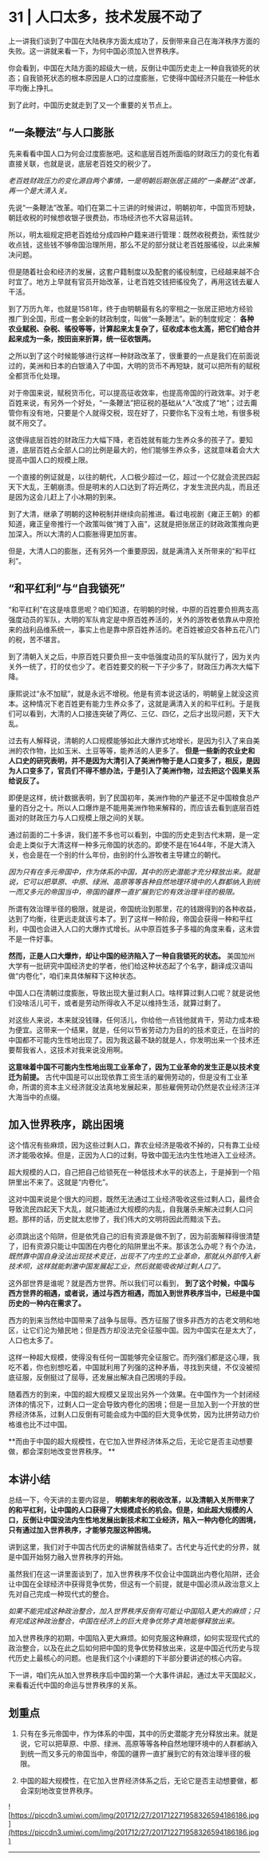 # 31 | 人口太多，技术发展不动了

上一讲我们谈到了中国在大陆秩序方面太成功了，反倒带来自己在海洋秩序方面的失败。这一讲就来看一下，为何中国必须加入世界秩序。

你会看到，中国在大陆方面的超级大一统，反倒让中国历史走上一种自我锁死的状态；自我锁死状态的根本原因是人口的过度膨胀，它使得中国经济只能在一种低水平均衡上挣扎。

到了此时，中国历史就走到了又一个重要的关节点上。    

## “一条鞭法”与人口膨胀

先来看看中国人口为何会过度膨胀吧。这和底层百姓所面临的财政压力的变化有着直接关联，也就是说，底层老百姓交的税少了。

 *老百姓财政压力的变化源自两个事情，一是明朝后期张居正搞的“一条鞭法”改革，再一个是大清入关。*

先说“一条鞭法”改革。咱们在第二十三讲的时候讲过，明朝初年，中国货币短缺，朝廷收税的时候想收银子很费劲，市场经济也不大容易运转。

所以，明太祖规定把老百姓给分成四种户籍来进行管理：既然收税费劲，索性就少收点钱，这些钱不够帝国治理所用，那么不足的部分就让老百姓服徭役，以此来解决问题。

但是随着社会和经济的发展，这套户籍制度以及配套的徭役制度，已经越来越不合时宜了。地方上早就有官员开始改革，让老百姓交钱把徭役免了，再用这钱去雇人干活。

到了万历九年，也就是1581年，终于由明朝最有名的宰相之一张居正把地方经验推广到全国，形成一套全新的财政制度，叫做“一条鞭法”。新的制度规定： **各种农业赋税、杂税、徭役等等，计算起来太复杂了，征收成本也太高，把它们给合并起来成为一条，按田亩来折算，统一征收银两。**

之所以到了这个时候能够进行这样一种财政改革了，很重要的一点是我们在前面说过的，美洲和日本的白银涌入了中国，大明的货币不再短缺，就可以把所有的赋税全都货币化处理。

对于帝国来说，赋税货币化，可以提高征收效率，也提高帝国的行政效率。对于老百姓来说，有另外一个好处，“一条鞭法”把征税的基础从“人”改成了“地”；过去甭管你有没有地，只要是个人就得交税，现在好了，只要你名下没有土地，有很多税就不用交了。

这使得底层百姓的财政压力大幅下降，老百姓就有能力生养众多的孩子了。要知道，底层百姓占全部人口的比例是最大的，他们能够生养众多，这就意味着会大大提高中国人口的规模上限。

一个直接的例证就是，以往的朝代，人口极少超过一亿，超过一个亿就会流民四起天下大乱，王朝崩溃。但是明末的人口达到了将近两亿，才发生流民内乱，而且还是因为这会儿赶上了小冰期的到来。

到了大清，继承了明朝的这种税制并继续向前推进。看过电视剧《雍正王朝》的都知道，雍正皇帝推行一个政策叫做“摊丁入亩”，这就是把张居正的财政政策推向更加深入。所以大清的人口膨胀得更加厉害。

但是，大清人口的膨胀，还有另外一个重要原因，就是满清入关所带来的“和平红利”。    

## “和平红利”与“自我锁死”

“和平红利”在这是啥意思呢？咱们知道，在明朝的时候，中原的百姓要负担两支高强度动员的军队，大明的军队肯定是中原百姓养活的，关外的游牧者依靠从中原抢来的战利品维系统一，事实上也是靠中原百姓养活的。老百姓被迫交各种五花八门的税，苦不堪言。

到了清朝入关之后，中原百姓只要负担一支中低强度动员的军队就行了，因为关内关外一统了，打的仗也少了。老百姓要交的税一下子少多了，财政压力再次大幅下降。

康熙说过“永不加赋”，就是永远不增税。他是有资本说这话的，明朝皇上就没这资本。这种情况下老百姓更有能力生养众多了，这就是满清入关的和平红利。于是我们可以看到，大清的人口接连突破了两亿、三亿、四亿，之后才出现问题，天下大乱。

过去有人解释说，清朝的人口规模能够如此大爆炸式地增长，是因为引入了来自美洲的农作物，比如玉米、土豆等等，能养活的人更多了。 **但是一些新的农业史和人口史的研究表明，并不是因为大清引入了美洲作物于是人口变多了，相反，是因为人口变多了，官员们不得不想办法，于是引入了美洲作物，过去把这个因果关系给说反了。**

即便是这样，统计数据表明，到了民国初年，美洲作物的产量还不足中国粮食总产量的百分之十。所以人口爆炸是不能用美洲作物来解释的，而应该去看到底层百姓面对的财政压力与人口规模上限之间的关联。

通过前面的二十多讲，我们差不多也可以看到，中国的历史走到古代末期，是一定会走上类似于大清这样一种多元帝国的状态的。即使不是在1644年，不是大清入关，也会是在一个别的什么年份，由别的什么游牧者主导建立的朝代。

 *因为只有在多元帝国中，作为体系的中国，其中的历史潜能才充分释放出来。就是说，它可以把草原、中原、绿洲、高原等等各种自然地理环境中的人群都纳入到统一而又多元的帝国当中，帝国的疆界一直扩展到它的有效治理半径的极限。*

所谓有效治理半径的极限，就是说，帝国统治到那里，花的钱跟得到的各种收益，达到了均衡，往更远走就该亏本了。到了这样一种阶段，帝国会获得一种和平红利，中国也会进入人口的大爆炸式增长。从中原百姓多子多福的角度来看，这未尝不是一件好事。

 **然而，正是人口大爆炸，却让中国的经济陷入了一种自我锁死的状态。** 美国加州大学有一批研究中国经济史的学者，他们给这种状态起了个名字，翻译成汉语叫做“内卷化”，咱们来具体解释下这种状态。

中国人口在清朝过度膨胀，导致出现大量过剩人口。啥样算过剩人口呢？就是说他们没啥活儿可干，或者是劳动所得收入不足以维持生活，就算过剩了。

对这些人来说，本来就没钱赚，任何活儿，你给他一点钱他就肯干，劳动力成本极为便宜。这带来一个结果，就是，任何以节省劳动力为目的的技术变迁，在当时的中国都不可能内生性地出现了。因为我这最不缺的就是人，你发明出来一个技术还要帮我省人，这技术对我来说没用啊。

 **这意味着中国不可能内生性地出现工业革命了，因为工业革命的发生正是以技术变迁为前提。** 古代中国是可以出现依靠工资生活的雇佣劳动的，但是没有工业革命，所谓的资本主义经济就没法真地发展起来，那些雇佣劳动仍然是农业经济汪洋大海当中的点缀。    

## 加入世界秩序，跳出困境

这个情况有些麻烦，因为这些过剩人口，靠农业经济是吸收不掉的，只有靠工业经济才能吸收掉。但是，正因为人口的过剩，导致中国无法内生性地进入工业经济。

超大规模的人口，自己把自己给锁死在一种低技术水平的状态上，于是掉到一个陷阱里出不来了。这就是“内卷化”。

这对中国来说是个很大的问题，既然无法通过工业经济吸收这些过剩人口，最终会导致流民四起天下大乱，就只能通过大规模的内乱，自我屠杀来解决过剩人口问题。那样的话，历史就太悲惨了，我们伟大的文明将因此而黯淡下去。

必须跳出这个陷阱，但是依凭自己的旧有资源是做不到了，因为前面解释得很清楚了，旧有资源只能让中国困在内卷化的陷阱里出不来。那该怎么办呢？有个办法， *既然靠中国自身没法出现技术变迁，出现不了内生的工业革命，那就从外部传入新技术呗，这样就能刺激中国发展起工业，然后就能吸收掉过剩人口了。*

这外部世界是谁呢？就是西方世界。所以我们可以看到， **到了这个时候，中国与西方世界的相遇，或者说，通过与西方相遇，而加入到世界秩序当中，已经是中国历史的一种内在需求了。**

西方的到来当然给中国带来了战争与屈辱。西方征服了很多非西方的古老文明和地区，让它们沦为殖民地；但是西方却没法完全征服中国。因为中国实在是太大了，人口也太多了。

这样一种超大规模，使得没有任何一国能够完全征服它。而列强们都是这心理，我吃不着，你也别想吃着，中国就利用了列强的这种矛盾，寻找到夹缝，不仅没被彻底征服，反倒挺过了屈辱，还发展出解决自己困境的手段。

随着西方的到来，中国的超大规模又呈现出另外一个效果。在中国作为一个封闭经济体的情况下，过剩人口一定会导致内卷化的困境；但是一旦加入到一个开放的世界经济体系，过剩人口反倒有可能会成为中国的巨大竞争优势，因为比拼劳动力价格谁也比不过中国。

 **而由于中国的超大规模性，在它加入世界经济体系之后，无论它是否主动想要做，都会深刻地改变世界秩序。 **   

## 本讲小结

总结一下，今天讲的主要内容是， **明朝末年的税收改革，以及清朝入关所带来了的和平红利，让中国的人口获得了大规模成长的机会。但是，如此超大规模的人口，反倒让中国没法内生性地发展出新技术和工业经济，陷入一种内卷化的困境，只有通过加入世界秩序，才能够克服这种困境。**

讲到这里，我们对于中国古代历史的讲解就告结束了。古代史与近代史的分界，就是中国开始努力融入世界秩序的开始。

虽然我们在这一讲里面谈到了，加入世界秩序不仅会让中国跳出内卷化陷阱，还会让中国在全球经济中获得竞争优势，但这有一个前提，就是中国必须从政治意义上先对自己完成一种现代式的整合。

 *如果不能完成这种政治整合，加入世界秩序反倒有可能让中国陷入更大的麻烦；只有完成这种政治整合，中国在经济上的巨大竞争优势才真地能够释放出来。*

加入世界秩序的初期，中国陷入更大麻烦。如何克服这种麻烦，如何实现现代式的政治整合，以及在此之后如何把中国的竞争优势释放出来，这是中国近代历史与现代历史上最核心的问题。也是我们这个小课题的下半部分要讲述的核心内容。

下一讲，咱们先从加入世界秩序后中国的第一个大事件讲起，通过太平天国起义，来看看近代中国的命运与世界秩序的关系。    

## 划重点

1. 只有在多元帝国中，作为体系的中国，其中的历史潜能才充分释放出来。就是说，它可以把草原、中原、绿洲、高原等等各种自然地理环境中的人群都纳入到统一而又多元的帝国当中，帝国的疆界一直扩展到它的有效治理半径的极限。

2. 中国的超大规模性，在它加入世界经济体系之后，无论它是否主动想要做，都会深刻地改变世界秩序。    

![https://piccdn3.umiwi.com/img/201712/27/201712271958326594186186.jpg](https://piccdn3.umiwi.com/img/201712/27/201712271958326594186186.jpg)

---
